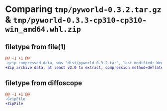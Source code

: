 # Comparing `tmp/pyworld-0.3.2.tar.gz` & `tmp/pyworld-0.3.3-cp310-cp310-win_amd64.whl.zip`

## filetype from file(1)

```diff
@@ -1 +1 @@
-gzip compressed data, was "dist/pyworld-0.3.2.tar", last modified: Wed Nov  2 00:58:13 2022, max compression
+Zip archive data, at least v2.0 to extract, compression method=deflate
```

## filetype from diffoscope

```diff
@@ -1 +1 @@
-GzipFile
+ZipFile
```

